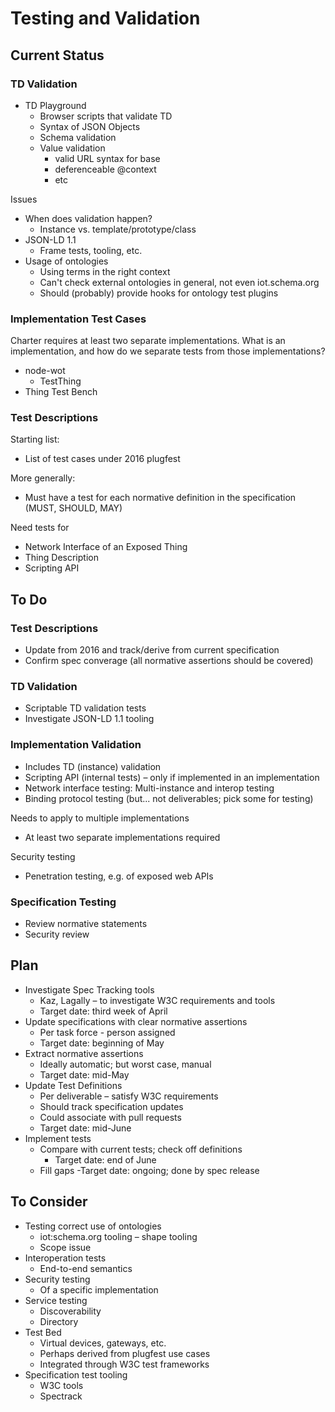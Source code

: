 # Testing and Validation

## Current Status

### TD Validation
* TD Playground 
    - Browser scripts that validate TD
    - Syntax of JSON Objects
    - Schema validation
    - Value validation
        - valid URL syntax for base
        - deferenceable @context
        - etc

Issues
* When does validation happen?
    - Instance vs. template/prototype/class
* JSON-LD 1.1
    - Frame tests, tooling, etc.
* Usage of ontologies
    - Using terms in the right context
    - Can't check external ontologies in general, not even iot.schema.org
    - Should (probably) provide hooks for ontology test plugins

### Implementation Test Cases
Charter requires at least two separate implementations.
What is an implementation, and how do we separate tests from those implementations?
* node-wot
    - TestThing
* Thing Test Bench

### Test Descriptions
Starting list:
* List of test cases under 2016 plugfest

More generally:
* Must have a test for each normative definition in the specification (MUST, SHOULD, MAY)

Need tests for
* Network Interface of an Exposed Thing
* Thing Description
* Scripting API

## To Do

### Test Descriptions
* Update from 2016 and track/derive from current specification
* Confirm spec converage (all normative assertions should be covered)

### TD Validation
* Scriptable TD validation tests
* Investigate JSON-LD 1.1 tooling

### Implementation Validation
* Includes TD (instance) validation
* Scripting API (internal tests) – only if implemented in an implementation
* Network interface testing: Multi-instance and interop testing
* Binding protocol testing (but... not deliverables; pick some for testing)

Needs to apply to multiple implementations
* At least two separate implementations required

Security testing
* Penetration testing, e.g. of exposed web APIs

### Specification Testing
* Review normative statements
* Security review

## Plan
* Investigate Spec Tracking tools
    - Kaz, Lagally – to investigate W3C requirements and tools 
    - Target date: third week of April
* Update specifications with clear normative assertions
    - Per task force - person assigned
    - Target date: beginning of May
* Extract normative assertions
    - Ideally automatic; but worst case, manual
    - Target date: mid-May
* Update Test Definitions
    - Per deliverable – satisfy W3C requirements
    - Should track specification updates
    - Could associate with pull requests
    - Target date: mid-June
* Implement tests
    - Compare with current tests; check off definitions
        - Target date: end of June
    - Fill gaps
        -Target date: ongoing; done by spec release

## To Consider
* Testing correct use of ontologies
    - iot:schema.org tooling – shape tooling
    - Scope issue
* Interoperation tests
    - End-to-end semantics
* Security testing
    - Of a specific implementation
* Service testing
    - Discoverability
    - Directory
* Test Bed
    - Virtual devices, gateways, etc.
    - Perhaps derived from plugfest use cases
    - Integrated through W3C test frameworks
* Specification test tooling
    - W3C tools
    - Spectrack



